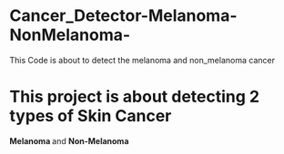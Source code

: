 # Cancer_Detector-Melanoma-NonMelanoma-
This Code is about to detect the melanoma and non_melanoma cancer 
<h1> This project is about detecting 2 types of Skin Cancer </h1>
<b> Melanoma </b> and <b> Non-Melanoma </b>
